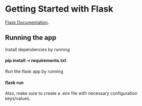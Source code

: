 # Getting Started with Flask

[Flask Documentation](https://flask.palletsprojects.com/en/2.2.x/).

## Running the app

Install dependencies by running

#### pip install -r requirements.txt

Run the flask app by running

#### flask run

Also, make sure to create a .env file with necessary configuration keys/values.
